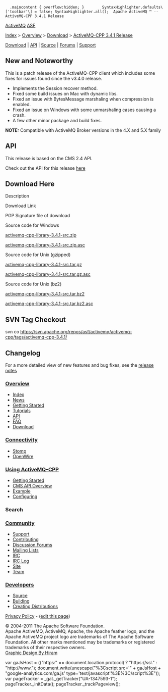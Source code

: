       .maincontent { overflow:hidden; }        SyntaxHighlighter.defaults\['toolbar'\] = false; SyntaxHighlighter.all();  Apache ActiveMQ ™ -- ActiveMQ-CPP 3.4.1 Release 

[ActiveMQ](http://activemq.apache.org/) [ASF](http://www.apache.org)

[Index](index.html) > [Overview](overview.html) > [Download](download.html) > [ActiveMQ-CPP 3.4.1 Release](activemq-cpp-341-release.html)

[Download](download.html) | [API](api.html) | [Source](source.html) | [Forums](http://activemq.apache.org/discussion-forums.html) | [Support](support.html)

New and Noteworthy
------------------

This is a patch release of the ActiveMQ-CPP client which includes some fixes for issues found since the v3.4.0 release.

*   Implements the Session recover method.
*   Fixed some build issues on Mac with dynamic libs.
*   Fixed an issue with BytesMessage marshaling when compression is enabled.
*   Fixed an issue on Windows with some unmarshaling cases causing a crash.
*   A few other minor package and build fixes.

  

**NOTE:** Compatible with ActiveMQ Broker versions in the 4.X and 5.X family

API
---

This release is based on the CMS 2.4 API.

Check out the API for this release [here](http://activemq.apache.org/cms/api_docs/activemqcpp-3.4.0/html)

Download Here
-------------

Description

Download Link

PGP Signature file of download

Source code for Windows

[activemq-cpp-library-3.4.1-src.zip](http://www.apache.org/dyn/closer.cgi/activemq/activemq-cpp/source/activemq-cpp-library-3.4.1-src.zip)

[activemq-cpp-library-3.4.1-src.zip.asc](http://www.apache.org/dist/activemq/activemq-cpp/source/activemq-cpp-library-3.4.1-src.zip.asc)

Source code for Unix (gzipped)

[activemq-cpp-library-3.4.1-src.tar.gz](http://www.apache.org/dyn/closer.cgi/activemq/activemq-cpp/source/activemq-cpp-library-3.4.1-src.tar.gz)

[activemq-cpp-library-3.4.1-src.tar.gz.asc](http://www.apache.org/dist/activemq/activemq-cpp/source/activemq-cpp-library-3.4.1-src.tar.gz.asc)

Source code for Unix (bz2)

[activemq-cpp-library-3.4.1-src.tar.bz2](http://www.apache.org/dyn/closer.cgi/activemq/activemq-cpp/source/activemq-cpp-library-3.4.1-src.tar.bz2)

[activemq-cpp-library-3.4.1-src.tar.bz2.asc](http://www.apache.org/dist/activemq/activemq-cpp/source/activemq-cpp-library-3.4.1-src.tar.bz2.asc)

SVN Tag Checkout
----------------

svn co https://svn.apache.org/repos/asf/activemq/activemq-cpp/tags/activemq-cpp-3.4.1/

Changelog
---------

For a more detailed view of new features and bug fixes, see the [release notes](https://issues.apache.org/jira/secure/ReleaseNote.jspa?projectId=12311207&styleName=Html&version=12316381)

### [Overview](index.html)

*   [Index](index.html)
*   [News](news.html)
*   [Getting Started](getting-started.html)
*   [Tutorials](tutorials.html)
*   [API](api.html)
*   [FAQ](faq.html)
*   [Download](download.html)

### [Connectivity](connectivity.html)

*   [Stomp](stomp-support.html)
*   [OpenWire](openwire-support.html)

### [Using ActiveMQ-CPP](using-activemq-cpp.html)

*   [Getting Started](getting-started.html)
*   [CMS API Overview](cms-api-overview.html)
*   [Example](example.html)
*   [Configuring](configuring.html)

### Search

    
  

### [Community](community.html)

*   [Support](support.html)
*   [Contributing](http://activemq.apache.org/contributing.html)
*   [Discussion Forums](http://activemq.apache.org/discussion-forums.html)
*   [Mailing Lists](http://activemq.apache.org/mailing-lists.html)
*   [IRC](irc://irc.codehaus.org/activemq)
*   [IRC Log](http://servlet.uwyn.com/drone/log/hausbot/activemq)
*   [Site](site.html)
*   [Team](http://activemq.apache.org/team.html)

### [Developers](developers.html)

*   [Source](source.html)
*   [Building](building.html)
*   [Creating Distributions](creating-distributions.html)

[Privacy Policy](http://activemq.apache.org/privacy-policy.html) \- ([edit this page](https://cwiki.apache.org/confluence/pages/editpage.action?pageId=27831734))

© 2004-2011 The Apache Software Foundation.  
Apache ActiveMQ, ActiveMQ, Apache, the Apache feather logo, and the Apache ActiveMQ project logo are trademarks of The Apache Software Foundation. All other marks mentioned may be trademarks or registered trademarks of their respective owners.  
[Graphic Design By Hiram](http://hiramchirino.com)

var gaJsHost = (("https:" == document.location.protocol) ? "https://ssl." : "http://www."); document.write(unescape("%3Cscript src='" + gaJsHost + "google-analytics.com/ga.js' type='text/javascript'%3E%3C/script%3E")); var pageTracker = \_gat.\_getTracker("UA-1347593-1"); pageTracker.\_initData(); pageTracker.\_trackPageview();